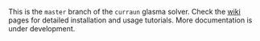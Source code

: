 This is the `master` branch of the `curraun` glasma solver. Check the [wiki](https://github.com/avramescudana/curraun/wiki) pages for detailed installation and usage tutorials. More documentation is under development. 
